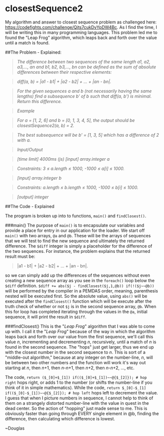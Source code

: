 # closestSequence2
My algorithm and answer to closest sequence problem as challenged here: https://codefights.com/challenge/Qjts7cukDvYpDW4Bc. As I find the time, I will be writing this in many programming languages. This problem led me to found the "Leap Frog" algorithm, which leaps back and forth over the value until a match is found.

##The Problem - Explained:

>_The difference between two sequences of the same length a1, a2, a3,..., an and b1, b2, b3,..., bn can be defined as the sum of absolute differences between their respective elements:_

>_diff(a, b) = |a1 - b1| + |a2 - b2| + ... + |an - bn|._

>_For the given sequences a and b (not necessarily having the same lengths) find a subsequence b' of b such that diff(a, b') is minimal. Return this difference._

>_Example_

>_For a = [1, 2, 6] and b = [0, 1, 3, 4, 5], the output should be
closestSequence2(a, b) = 2._

>_The best subsequence will be b' = [1, 3, 5] which has a difference of 2 with a._

>_Input/Output_

>_[time limit] 4000ms (js)
[input] array.integer a_

>_Constraints:
3 ≤ a.length ≤ 1000,
-1000 ≤ a[i] ≤ 1000._

>_[input] array.integer b_

>_Constraints:
a.length ≤ b.length ≤ 1000,
-1000 ≤ b[i] ≤ 1000._

>_[output] integer_

##The Code - Explained

The program is broken up into to functions, `main()` and `findClosest()`.

###main()
The purpose of `main()` is to encapsulate our variables and provide a place for entry in our application for the loader. We start off `main()` with two arrays, `@a` and `@b`. These will be the arrays of sequences that we will test to find the new sequence and ultimately the returned difference. The `$diff` integer is simply a placeholder for the difference of the two sequences. For instance, the problem explains that the returned result must be:

>|a1 - b1| + |a2 - b2| + ... + |an - bn|.

so we can simply add up the differences of the sequences without even creating a new sequence array as you see in the `foreach()` loop below the `$diff` definition. `$diff += abs($j - findClosest($j,1,@b)) if(!($j~~@b))` will be performed by the compiler in a PEMDAS order, meaning, parenthesis nested will be executed first. So the absolute value, using `abs()` will be executed after the `findClosest()` function which will be execute after the truth check of whether or not `$j` is in the second sequence array, `@b`. When this for loop has completed iterating through the values in the `@a`, initial sequence, it will print the result in `$diff`.

###findClosest()
This is the "*Leap Frog*" algorithm that I was able to come up with. I call it the "*Leap Frog*" because of the way in which the algorithm leaps back and forth over our value from the first sequence, we'll call this value *n*, incrementing and decrementing *n*, recursively, until a match of *n* is found in the second sequence. The "hops" just get larger, thus we end up with the closest number in the second sequence to *n*. This is sort of a "middle-out algorithm," because at any integer on the number-line, *n*, will be between two other numbers and the function will work it's way out starting at *n*, then *n*+1, then *n*-*n*+1, then *n*+2, then *n*-*n*+2, ..., etc.

The code, `return ($_[0]+$_[1]) if(($_[0]+$_[1])~~@{$_[2]}); # hop right` hops right, or adds 1 to the number (or shifts the number-line if you think of it in simple mathematics). While the code, `return $_[0]-$_[1] if(($_[0]-$_[1])~~@{$_[2]}); # hop left` hops left to decrement the value. I guess that when I picture numbers in sequence, I cannot help to think of them on a strangely distorted number-line with the value in quest in the dead center. So the action of "hopping" just made sense to me. This is obviously faster than going through EVERY single element in @b, finding the difference, then calculating which difference is lowest.

~Douglas

